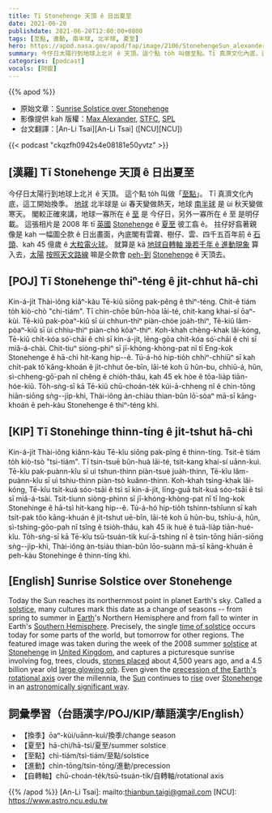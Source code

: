 ```yaml
---
title: Tī Stonehenge 天頂 ê 日出夏至
date: 2021-06-20
publishdate: 2021-06-20T12:00:00+0800
tags: [至點, 進動, 南半球, 北半球, 夏至]
hero: https://apod.nasa.gov/apod/fap/image/2106/StonehengeSun_alexander_4200.jpg
summary: 今仔日太陽行到地球上北爿 ê 天頂。這个點 to̍h 叫做至點。Tī 真濟文化內底，這工開始換季。
categories: [podcast]
vocals: [阿錕]
---
```


{{% apod %}}

- 原始文章：[Sunrise Solstice over Stonehenge](https://apod.nasa.gov/apod/ap210620.html)
- 影像提供 kah 版權：[Max Alexander](http://www.maxalexander.com/profile/), [STFC](https://stfc.ukri.org/), [SPL](https://www.sciencephoto.com/)
- 台文翻譯：[An-Li Tsai][An-Li Tsai] ([NCU][NCU])

{{< podcast "ckqzfh0942s4e08181e50yvtz" >}}

## [漢羅] Tī Stonehenge 天頂 ê 日出夏至
今仔日太陽行到地球上北爿 ê 天頂。
這个點 to̍h 叫做「[至點][solstice 1]」。
Tī 真濟文化內底，這工開始換季。
[地球][Earth] 北半球是 ùi 春天變做熱天，地球 [南半球][Southern Hemisphere] 是 ùi 秋天變做寒天。
閣較正確來講，地球一寡所在 ê [至][time of solstice] 是 今仔日，另外一寡所在 ê 至 是明仔載。
這張相片是 2008 年 tī [英國][United Kingdom] [Stonehenge][Stonehenge 1] ê [夏至][solstice 2] 彼工翕 ê。
拄仔好翕著親像是 kah 一幅圖仝款 ê 日出畫面，內底閣有雲霧、樹仔、雲、四千五百年前 ê [石頭][stones placed]、kah 45 億歲 ê [大粒電火球][large glowing orb]。
就算是 kā [地球自轉軸 幾若千年 ê 進動現象][precession of the Earth's rotational axis] 算入去，[太陽][Sun] [按照天文路線][astronomically significant way] 嘛是仝款會 [peh-到][rise] [Stonehenge][Stonehenge 2] ê 天頂去。

## [POJ] Tī Stonehenge thiⁿ-téng ê ji̍t-chhut hā-chì
Kin-á-ji̍t Thài-iông kiâⁿ-kàu Tē-kiû siōng pak-pêng ê thiⁿ-téng.
Chit-ê tiám to̍h kiò-chò "chi-tiám".
Tī chin-chōe bûn-hòa lāi-té, chit-kang khai-sí ōaⁿ-kùi.
Tē-kiû pak-pòaⁿ-kiû sī ùi chhun-thiⁿ piàn-chòe joa̍h-thiⁿ, Tē-kiû lâm-pòaⁿ-kiû sī ùi chhiu-thiⁿ piàn-chò kôaⁿ-thiⁿ.
Koh-khah chèng-khak lâi-kóng, Tē-kiû chi̍t-kóa só͘-chāi ê chì sī kin-á-ji̍t, lēng-gōa chi̍t-kóa só͘-chāi ê chì sī miâ-á-chài.
Chit-tiuⁿ siòng-phìⁿ sī jī-khòng-khòng-pat nî tī Eng-kok Stonehenge ê hā-chì hit-kang hip--ê.
Tú-á-hó hip-tio̍h chhiⁿ-chhiūⁿ sī kah chi̍t-pak tô͘ kāng-khoán ê ji̍t-chhut ōe-bīn, lāi-té koh ū hûn-bu, chhiū-á, hûn, sì-chheng-gō͘-pah nî chêng ê chio̍h-thâu, kah 45 ek hòe ê tōa-lia̍p tiān-hóe-kiû.
To̍h-sǹg-sī kā Tē-kiû chū-choán-te̍k kúi-ā-chheng nî ê chìn-tōng hiān-siōng sǹg--ji̍p-khì, Thài-iông àn-chiàu thian-bûn lō͘-sòaⁿ mā-sī kāng-khoán ē peh-kàu Stonehenge ê thiⁿ-téng khì.

## [KIP] Tī Stonehinge thinn-tíng ê ji̍t-tshut hā-chì
Kin-á-ji̍t Thài-iông kiânn-kàu Tē-kîu siōng pak-pîng ê thinn-tíng.
Tsit-ê tiám to̍h kiò-tsò "tsi-tiám".
Tī tsin-tsuē bûn-huà lāi-té, tsit-kang khai-sí uānn-kuì.
Tē-kîu pak-puànn-kîu sī uì tshun-thinn piàn-tsuè jua̍h-thinn, Tē-kîu lâm-puànn-kîu sī uì tshiu-thinn piàn-tsò kuânn-thinn.
Koh-khah tsìng-khak lâi-kóng, Tē-kîu tsi̍t-kuá sóo-tsāi ê tsì sī kin-á-ji̍t, līng-guā tsi̍t-kuá sóo-tsāi ê tsì sī miâ-á-tsài.
Tsit-tiunn siòng-phìnn sī jī-khòng-khòng-pat nî tī Ing-kok Stonehinge ê hā-tsì hit-kang hip--ê.
Tú-á-hó hip-tio̍h tshinn-tshīunn sī kah tsi̍t-pak tôo kāng-khuán ê ji̍t-tshut uē-bīn, lāi-té koh ū hûn-bu, tshīu-á, hûn, sì-tshing-gōo-pah nî tsîng ê tsio̍h-thâu, kah 45 ik huè ê tuā-lia̍p tiān-hué-kîu.
To̍h-sǹg-sī kā Tē-kîu tsū-tsuán-ti̍k kuí-ā-tshing nî ê tsìn-tōng hiān-siōng sǹg--ji̍p-khì, Thài-iông àn-tsiàu thian-bûn lōo-suànn mā-sī kāng-khuán ē peh-kàu Stonehinge ê thinn-tíng khì.

## [English] Sunrise Solstice over Stonehenge
Today the Sun reaches its northernmost point in planet Earth's sky.
Called a [solstice][solstice 1], many cultures mark this date as a change of seasons -- from spring to summer in [Earth][Earth]'s Northern Hemisphere and from fall to winter in Earth's [Southern Hemisphere][Southern Hemisphere].
Precisely, the single [time of solstice][time of solstice] occurs today for some parts of the world, but tomorrow for other regions.
The featured image was taken during the week of the 2008 summer [solstice][solstice 2] at [Stonehenge][Stonehenge 1] in [United Kingdom][United Kingdom], and captures a picturesque sunrise involving fog, trees, clouds, [stones placed][stones placed] about 4,500 years ago, and a 4.5 billion year old [large glowing orb][large glowing orb].
Even given the [precession of the Earth's rotational axis][precession of the Earth's rotational axis] over the millennia, the [Sun][Sun] continues to [rise][rise] over [Stonehenge][Stonehenge 2] in an [astronomically significant way][astronomically significant way].

## 詞彙學習（台語漢字/POJ/KIP/華語漢字/English）

- 【換季】ōaⁿ-kùi/uānn-kuì/換季/change season
- 【夏至】hā-chì/hā-tsì/夏至/summer solstice
- 【至點】chì-tiám/tsì-tiám/至點/solstice
- 【進動】chìn-tōng/tsìn-tōng/進動/precession
- 【自轉軸】chū-choán-te̍k/tsū-tsuán-ti̍k/自轉軸/rotational axis

{{% /apod %}}
[An-Li Tsai]: mailto:thianbun.taigi@gmail.com
[NCU]: https://www.astro.ncu.edu.tw

[copyright]: https://apod.nasa.gov/apod/fap/lib/about_apod.html#srapply

[solstice 1]:https://en.wikipedia.org/wiki/Solstice
[Earth]:https://apod.nasa.gov/apod/ap070325.html
[Southern Hemisphere]:https://apod.nasa.gov/apod/ap021222.html
[time of solstice]:https://www.timeanddate.com/calendar/summer-solstice.html
[solstice 2]:https://apod.nasa.gov/apod/ap190923.html
[Stonehenge 1]:https://en.wikipedia.org/wiki/Stonehenge
[United Kingdom]:https://www.cia.gov/the-world-factbook/countries/united-kingdom/
[stones placed]:https://www.youtube.com/watch?v=-6oxmxPKoSE
[large glowing orb]:https://solarsystem.nasa.gov/solar-system/sun/overview/
[precession of the Earth's rotational axis]:https://visibleearth.nasa.gov/images/53974/earths-orbital-precession
[Sun]:http://www.nasa.gov/sun
[rise]:https://www.english-heritage.org.uk/visit/places/stonehenge/things-to-do/solstice/
[Stonehenge 2]:http://www.english-heritage.org.uk/visit/places/Stonehenge
[astronomically significant way]:https://en.wikipedia.org/wiki/Archaeoastronomy_and_Stonehenge
